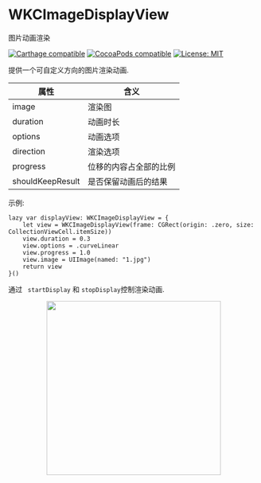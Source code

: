 # WKCImageDisplayView
图片动画渲染

[![Carthage compatible](https://img.shields.io/badge/Carthage-compatible-4BC51D.svg?style=flat)](https://github.com/Carthage/Carthage#adding-frameworks-to-an-application) [![CocoaPods compatible](https://img.shields.io/cocoapods/v/WKCImageDisplayView?style=flat)](https://cocoapods.org/pods/WKCImageDisplayView) [![License: MIT](https://img.shields.io/cocoapods/l/WKCImageDisplayView?style=flat)](http://opensource.org/licenses/MIT)

提供一个可自定义方向的图片渲染动画.

| 属性 | 含义 |
| ---- | ---- |
| image | 渲染图 |
| duration | 动画时长 |
| options | 动画选项 |
| direction | 渲染选项 |
| progress | 位移的内容占全部的比例 |
| shouldKeepResult | 是否保留动画后的结果 |

示例:
```
lazy var displayView: WKCImageDisplayView = {
    let view = WKCImageDisplayView(frame: CGRect(origin: .zero, size: CollectionViewCell.itemSize))
    view.duration = 0.3
    view.options = .curveLinear
    view.progress = 1.0
    view.image = UIImage(named: "1.jpg")
    return view
}()
```
通过 ` startDisplay` 和 ` stopDisplay `控制渲染动画.

<p align="center">
<img src="https://github.com/WKCLoveYang/WKCFaceImageCropper/raw/master/source/1.gif" width="350">
</p>
